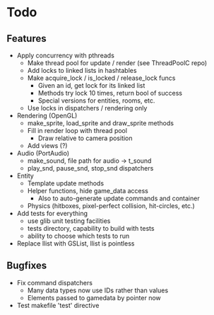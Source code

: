 # Todo

## Features

* Apply concurrency with pthreads
    * Make thread pool for update / render (see ThreadPoolC repo)
    * Add locks to linked lists in hashtables
    * Make acquire_lock / is_locked / release_lock funcs
        * Given an id, get lock for its linked list
        * Methods try lock 10 times, return bool of success
        * Special versions for entities, rooms, etc.
    * Use locks in dispatchers / rendering only
* Rendering (OpenGL)
    * make_sprite, load_sprite and draw_sprite methods
    * Fill in render loop with thread pool
        * Draw relative to camera position
    * Add views (?)
* Audio (PortAudio)
    * make_sound, file path for audio -> t_sound
    * play_snd, pause_snd, stop_snd dispatchers
* Entity
    * Template update methods
    * Helper functions, hide game_data access
        * Also to auto-generate update commands and container
    * Physics (hitboxes, pixel-perfect collision, hit-circles, etc.)
* Add tests for everything
    * use glib unit testing facilities
    * tests directory, capability to build with tests
    * ability to choose which tests to run
* Replace llist with GSList, llist is pointless


## Bugfixes

* Fix command dispatchers
    * Many data types now use IDs rather than values
    * Elements passed to gamedata by pointer now
* Test makefile 'test' directive
